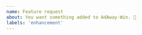 ```yaml
---
name: Feature request
about: You want something added to AdAway-Win. 🎉
labels: 'enhancement'
---
```


<!---
❗️❗️ Also, please consider donating (https://opencollective.com/adaway-win) ❗️❗️

Donations will ensure the following:

🔨 Long term maintenance of the project
🛣 Progress on the roadmap
🐛 Quick responses to bug reports and help requests
 -->
